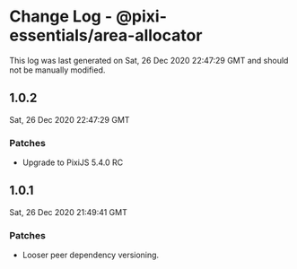 # Change Log - @pixi-essentials/area-allocator

This log was last generated on Sat, 26 Dec 2020 22:47:29 GMT and should not be manually modified.

## 1.0.2
Sat, 26 Dec 2020 22:47:29 GMT

### Patches

- Upgrade to PixiJS 5.4.0 RC

## 1.0.1
Sat, 26 Dec 2020 21:49:41 GMT

### Patches

- Looser peer dependency versioning.


